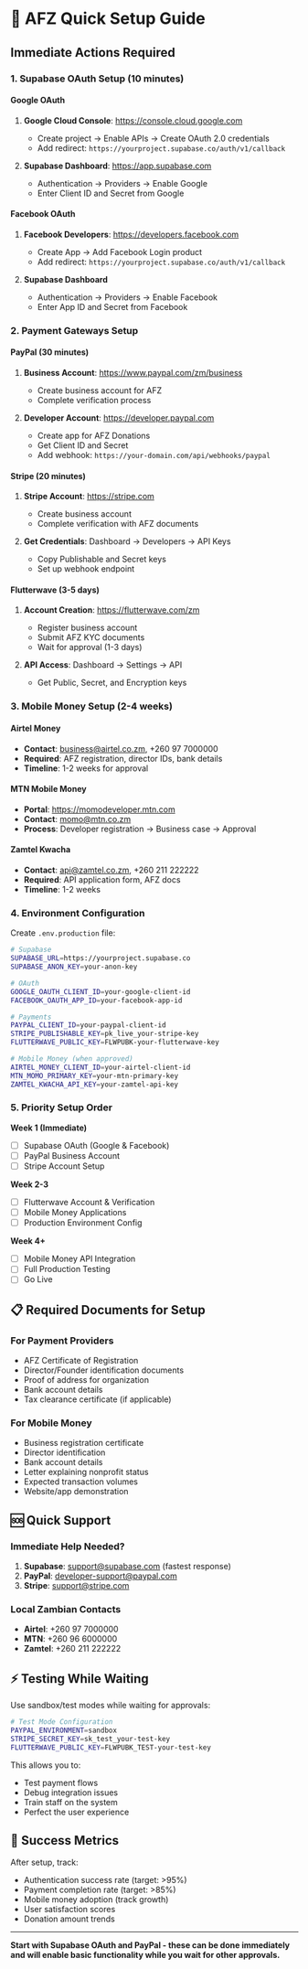# 🚀 AFZ Quick Setup Guide

## Immediate Actions Required

### 1. Supabase OAuth Setup (10 minutes)

#### Google OAuth
1. **Google Cloud Console**: https://console.cloud.google.com
   - Create project → Enable APIs → Create OAuth 2.0 credentials
   - Add redirect: `https://yourproject.supabase.co/auth/v1/callback`
   
2. **Supabase Dashboard**: https://app.supabase.com
   - Authentication → Providers → Enable Google
   - Enter Client ID and Secret from Google

#### Facebook OAuth  
1. **Facebook Developers**: https://developers.facebook.com
   - Create App → Add Facebook Login product
   - Add redirect: `https://yourproject.supabase.co/auth/v1/callback`
   
2. **Supabase Dashboard**
   - Authentication → Providers → Enable Facebook
   - Enter App ID and Secret from Facebook

### 2. Payment Gateways Setup

#### PayPal (30 minutes)
1. **Business Account**: https://www.paypal.com/zm/business
   - Create business account for AFZ
   - Complete verification process
   
2. **Developer Account**: https://developer.paypal.com
   - Create app for AFZ Donations
   - Get Client ID and Secret
   - Add webhook: `https://your-domain.com/api/webhooks/paypal`

#### Stripe (20 minutes)  
1. **Stripe Account**: https://stripe.com
   - Create business account
   - Complete verification with AFZ documents
   
2. **Get Credentials**: Dashboard → Developers → API Keys
   - Copy Publishable and Secret keys
   - Set up webhook endpoint

#### Flutterwave (3-5 days)
1. **Account Creation**: https://flutterwave.com/zm
   - Register business account
   - Submit AFZ KYC documents
   - Wait for approval (1-3 days)
   
2. **API Access**: Dashboard → Settings → API
   - Get Public, Secret, and Encryption keys

### 3. Mobile Money Setup (2-4 weeks)

#### Airtel Money
- **Contact**: business@airtel.co.zm, +260 97 7000000
- **Required**: AFZ registration, director IDs, bank details
- **Timeline**: 1-2 weeks for approval

#### MTN Mobile Money
- **Portal**: https://momodeveloper.mtn.com  
- **Contact**: momo@mtn.co.zm
- **Process**: Developer registration → Business case → Approval

#### Zamtel Kwacha
- **Contact**: api@zamtel.co.zm, +260 211 222222
- **Required**: API application form, AFZ docs
- **Timeline**: 1-2 weeks

### 4. Environment Configuration

Create `.env.production` file:

```bash
# Supabase
SUPABASE_URL=https://yourproject.supabase.co
SUPABASE_ANON_KEY=your-anon-key

# OAuth
GOOGLE_OAUTH_CLIENT_ID=your-google-client-id
FACEBOOK_OAUTH_APP_ID=your-facebook-app-id

# Payments
PAYPAL_CLIENT_ID=your-paypal-client-id
STRIPE_PUBLISHABLE_KEY=pk_live_your-stripe-key
FLUTTERWAVE_PUBLIC_KEY=FLWPUBK-your-flutterwave-key

# Mobile Money (when approved)
AIRTEL_MONEY_CLIENT_ID=your-airtel-client-id
MTN_MOMO_PRIMARY_KEY=your-mtn-primary-key
ZAMTEL_KWACHA_API_KEY=your-zamtel-api-key
```

### 5. Priority Setup Order

**Week 1 (Immediate)**
- [ ] Supabase OAuth (Google & Facebook)
- [ ] PayPal Business Account
- [ ] Stripe Account Setup

**Week 2-3**  
- [ ] Flutterwave Account & Verification
- [ ] Mobile Money Applications
- [ ] Production Environment Config

**Week 4+**
- [ ] Mobile Money API Integration
- [ ] Full Production Testing
- [ ] Go Live

## 📋 Required Documents for Setup

### For Payment Providers
- AFZ Certificate of Registration
- Director/Founder identification documents  
- Proof of address for organization
- Bank account details
- Tax clearance certificate (if applicable)

### For Mobile Money
- Business registration certificate
- Director identification
- Bank account details
- Letter explaining nonprofit status
- Expected transaction volumes
- Website/app demonstration

## 🆘 Quick Support

### Immediate Help Needed?
1. **Supabase**: support@supabase.com (fastest response)
2. **PayPal**: developer-support@paypal.com
3. **Stripe**: support@stripe.com

### Local Zambian Contacts
- **Airtel**: +260 97 7000000
- **MTN**: +260 96 6000000  
- **Zamtel**: +260 211 222222

## ⚡ Testing While Waiting

Use sandbox/test modes while waiting for approvals:

```bash
# Test Mode Configuration
PAYPAL_ENVIRONMENT=sandbox
STRIPE_SECRET_KEY=sk_test_your-test-key
FLUTTERWAVE_PUBLIC_KEY=FLWPUBK_TEST-your-test-key
```

This allows you to:
- Test payment flows
- Debug integration issues
- Train staff on the system
- Perfect the user experience

## 🎯 Success Metrics

After setup, track:
- Authentication success rate (target: >95%)
- Payment completion rate (target: >85%)
- Mobile money adoption (track growth)
- User satisfaction scores
- Donation amount trends

---

**Start with Supabase OAuth and PayPal - these can be done immediately and will enable basic functionality while you wait for other approvals.**